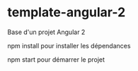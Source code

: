 # template-angular-2
Base d'un projet Angular 2 

npm install pour installer les dépendances

npm start pour démarrer le projet
